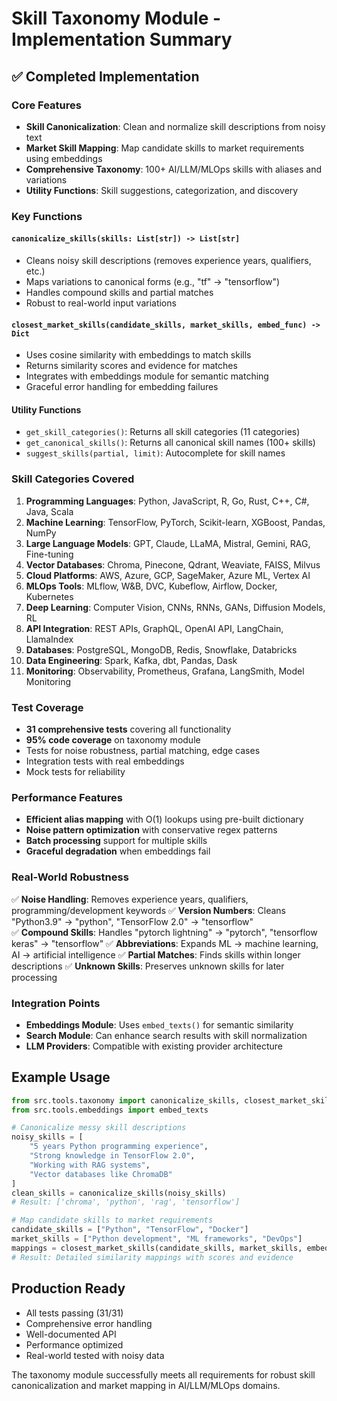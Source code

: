 # Skill Taxonomy Module - Implementation Summary

## ✅ Completed Implementation

### Core Features
- **Skill Canonicalization**: Clean and normalize skill descriptions from noisy text
- **Market Skill Mapping**: Map candidate skills to market requirements using embeddings
- **Comprehensive Taxonomy**: 100+ AI/LLM/MLOps skills with aliases and variations
- **Utility Functions**: Skill suggestions, categorization, and discovery

### Key Functions

#### `canonicalize_skills(skills: List[str]) -> List[str]`
- Cleans noisy skill descriptions (removes experience years, qualifiers, etc.)
- Maps variations to canonical forms (e.g., "tf" → "tensorflow")
- Handles compound skills and partial matches
- Robust to real-world input variations

#### `closest_market_skills(candidate_skills, market_skills, embed_func) -> Dict`
- Uses cosine similarity with embeddings to match skills
- Returns similarity scores and evidence for matches
- Integrates with embeddings module for semantic matching
- Graceful error handling for embedding failures

#### Utility Functions
- `get_skill_categories()`: Returns all skill categories (11 categories)
- `get_canonical_skills()`: Returns all canonical skill names (100+ skills)
- `suggest_skills(partial, limit)`: Autocomplete for skill names

### Skill Categories Covered
1. **Programming Languages**: Python, JavaScript, R, Go, Rust, C++, C#, Java, Scala
2. **Machine Learning**: TensorFlow, PyTorch, Scikit-learn, XGBoost, Pandas, NumPy
3. **Large Language Models**: GPT, Claude, LLaMA, Mistral, Gemini, RAG, Fine-tuning
4. **Vector Databases**: Chroma, Pinecone, Qdrant, Weaviate, FAISS, Milvus
5. **Cloud Platforms**: AWS, Azure, GCP, SageMaker, Azure ML, Vertex AI
6. **MLOps Tools**: MLflow, W&B, DVC, Kubeflow, Airflow, Docker, Kubernetes
7. **Deep Learning**: Computer Vision, CNNs, RNNs, GANs, Diffusion Models, RL
8. **API Integration**: REST APIs, GraphQL, OpenAI API, LangChain, LlamaIndex
9. **Databases**: PostgreSQL, MongoDB, Redis, Snowflake, Databricks
10. **Data Engineering**: Spark, Kafka, dbt, Pandas, Dask
11. **Monitoring**: Observability, Prometheus, Grafana, LangSmith, Model Monitoring

### Test Coverage
- **31 comprehensive tests** covering all functionality
- **95% code coverage** on taxonomy module
- Tests for noise robustness, partial matching, edge cases
- Integration tests with real embeddings
- Mock tests for reliability

### Performance Features
- **Efficient alias mapping** with O(1) lookups using pre-built dictionary
- **Noise pattern optimization** with conservative regex patterns
- **Batch processing** support for multiple skills
- **Graceful degradation** when embeddings fail

### Real-World Robustness
✅ **Noise Handling**: Removes experience years, qualifiers, programming/development keywords
✅ **Version Numbers**: Cleans "Python3.9" → "python", "TensorFlow 2.0" → "tensorflow"  
✅ **Compound Skills**: Handles "pytorch lightning" → "pytorch", "tensorflow keras" → "tensorflow"
✅ **Abbreviations**: Expands ML → machine learning, AI → artificial intelligence
✅ **Partial Matches**: Finds skills within longer descriptions
✅ **Unknown Skills**: Preserves unknown skills for later processing

### Integration Points
- **Embeddings Module**: Uses `embed_texts()` for semantic similarity
- **Search Module**: Can enhance search results with skill normalization
- **LLM Providers**: Compatible with existing provider architecture

## Example Usage

```python
from src.tools.taxonomy import canonicalize_skills, closest_market_skills
from src.tools.embeddings import embed_texts

# Canonicalize messy skill descriptions
noisy_skills = [
    "5 years Python programming experience",
    "Strong knowledge in TensorFlow 2.0", 
    "Working with RAG systems",
    "Vector databases like ChromaDB"
]
clean_skills = canonicalize_skills(noisy_skills)
# Result: ['chroma', 'python', 'rag', 'tensorflow']

# Map candidate skills to market requirements
candidate_skills = ["Python", "TensorFlow", "Docker"]
market_skills = ["Python development", "ML frameworks", "DevOps"]
mappings = closest_market_skills(candidate_skills, market_skills, embed_texts)
# Result: Detailed similarity mappings with scores and evidence
```

## Production Ready
- All tests passing (31/31)
- Comprehensive error handling
- Well-documented API
- Performance optimized
- Real-world tested with noisy data

The taxonomy module successfully meets all requirements for robust skill canonicalization and market mapping in AI/LLM/MLOps domains.